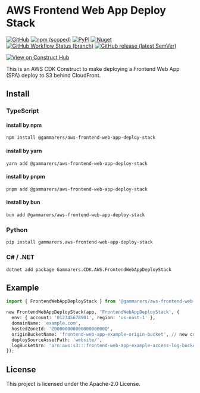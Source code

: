 # AWS Frontend Web App Deploy Stack

[![GitHub](https://img.shields.io/github/license/gammarers/aws-frontend-web-app-deploy-stack?style=flat-square)](https://github.com/gammarers/aws-frontend-web-app-deploy-stack/blob/main/LICENSE)
[![npm (scoped)](https://img.shields.io/npm/v/@gammarers/aws-frontend-web-app-deploy-stack?style=flat-square)](https://www.npmjs.com/package/@gammarers/aws-frontend-web-app-deploy-stack)
[![PyPI](https://img.shields.io/pypi/v/gammarers.aws-frontend-web-app-deploy-stack?style=flat-square)](https://pypi.org/project/gammarers.aws-frontend-web-app-deploy-stack/)
[![Nuget](https://img.shields.io/nuget/v/Gammarers.CDK.AWS.FrontendWebAppDeployStack?style=flat-square)](https://www.nuget.org/packages/Gammarers.CDK.AWS.FrontendWebAppDeployStack/)
[![GitHub Workflow Status (branch)](https://img.shields.io/github/actions/workflow/status/gammarers/aws-frontend-web-app-deploy-stack/release.yml?branch=main&label=release&style=flat-square)](https://github.com/gammarers/aws-frontend-web-app-deploy-stack/actions/workflows/release.yml)
[![GitHub release (latest SemVer)](https://img.shields.io/github/v/release/gammarers/aws-frontend-web-app-deploy-stack?sort=semver&style=flat-square)](https://github.com/gammarers/aws-frontend-web-app-deploy-stack/releases)

[![View on Construct Hub](https://constructs.dev/badge?package=@gammarers/aws-frontend-web-app-deploy-stack)](https://constructs.dev/packages/@gammarers/aws-frontend-web-app-deploy-stack)

This is an AWS CDK Construct to make deploying a Frontend Web App (SPA) deploy to S3 behind CloudFront.

## Install

### TypeScript

#### install by npm

```shell
npm install @gammarers/aws-frontend-web-app-deploy-stack
```

#### install by yarn

```shell
yarn add @gammarers/aws-frontend-web-app-deploy-stack
```

#### install by pnpm

```shell
pnpm add @gammarers/aws-frontend-web-app-deploy-stack
```

#### install by bun

```shell
bun add @gammarers/aws-frontend-web-app-deploy-stack
```

### Python

```shell
pip install gammarers.aws-frontend-web-app-deploy-stack
```

### C# / .NET

```shell
dotnet add package Gammarers.CDK.AWS.FrontendWebAppDeployStack
```

## Example

```python
import { FrontendWebAppDeployStack } from '@gammarers/aws-frontend-web-app-deploy-stack';

new FrontendWebAppDeployStack(app, 'FrontendWebAppDeployStack', {
  env: { account: '012345678901', region: 'us-east-1' },
  domainName: 'example.com',
  hostedZoneId: 'Z0000000000000000000Q',
  originBucketName: 'frontend-web-app-example-origin-bucket', // new create in this stack
  deploySourceAssetPath: 'website/',
  logBucketArn: 'arn:aws:s3:::frontend-web-app-example-access-log-bucket', // already created
});
```

## License

This project is licensed under the Apache-2.0 License.
